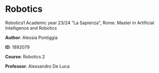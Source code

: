 # Robotics
Robotics1 Academic year 23/24 "La Sapienza", Rome. 
Master in Artificial Intelligence and Robotics

**Author**: Alessia Pontiggia

**ID**: 1892079

**Course**: Robotics 2

**Professor**: Alessandro De Luca
